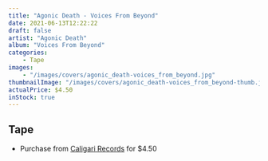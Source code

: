 ```yaml
---
title: "Agonic Death - Voices From Beyond"
date: 2021-06-13T12:22:22
draft: false
artist: "Agonic Death"
album: "Voices From Beyond"
categories:
    - Tape
images:
    - "/images/covers/agonic_death-voices_from_beyond.jpg"
thumbnailImage: "/images/covers/agonic_death-voices_from_beyond-thumb.jpg"
actualPrice: $4.50
inStock: true
---
```


## Tape
* Purchase from [Caligari Records](https://caligarirecords.storenvy.com/products/28967239-agonic-death-voices-from-beyond) for $4.50
